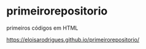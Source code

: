 # primeirorepositorio
primeiros códigos em HTML


https://eloisarodrigues.github.io/primeirorepositorio/

